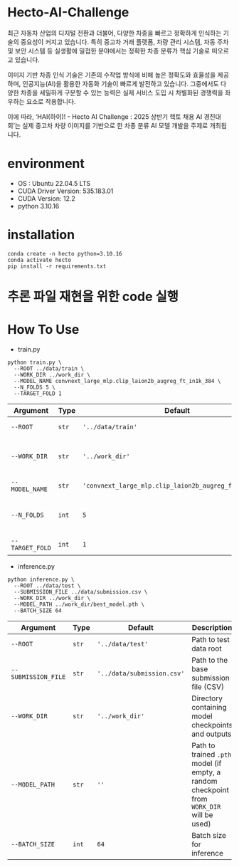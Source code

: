 # Hecto-AI-Challenge
최근 자동차 산업의 디지털 전환과 더불어, 다양한 차종을 빠르고 정확하게 인식하는 기술의 중요성이 커지고 있습니다. 특히 중고차 거래 플랫폼, 차량 관리 시스템, 자동 주차 및 보안 시스템 등 실생활에 밀접한 분야에서는 정확한 차종 분류가 핵심 기술로 떠오르고 있습니다.

이미지 기반 차종 인식 기술은 기존의 수작업 방식에 비해 높은 정확도와 효율성을 제공하며, 인공지능(AI)을 활용한 자동화 기술이 빠르게 발전하고 있습니다. 그중에서도 다양한 차종을 세밀하게 구분할 수 있는 능력은 실제 서비스 도입 시 차별화된 경쟁력을 좌우하는 요소로 작용합니다.

이에 따라, ‘HAI(하이)! - Hecto AI Challenge : 2025 상반기 헥토 채용 AI 경진대회’는 실제 중고차 차량 이미지를 기반으로 한 차종 분류 AI 모델 개발을 주제로 개최됩니다.

# environment
- OS : Ubuntu 22.04.5 LTS
- CUDA Driver Version: 535.183.01
- CUDA Version: 12.2
- python 3.10.16

# installation
```
conda create -n hecto python=3.10.16
conda activate hecto
pip install -r requirements.txt
```
# 추론 파일 재현을 위한 code 실행



# How To Use
- train.py
```
python train.py \
  --ROOT ../data/train \
  --WORK_DIR ../work_dir \
  --MODEL_NAME convnext_large_mlp.clip_laion2b_augreg_ft_in1k_384 \
  --N_FOLDS 5 \
  --TARGET_FOLD 1
```
| Argument        | Type  | Default                                                | Description                               |
| --------------- | ----- | ------------------------------------------------------ | ----------------------------------------- |
| `--ROOT`        | `str` | `'../data/train'`                                      | Path to train data root                   |
| `--WORK_DIR`    | `str` | `'../work_dir'`                                        | Directory to save outputs and checkpoints |
| `--MODEL_NAME`  | `str` | `'convnext_large_mlp.clip_laion2b_augreg_ft_in1k_384'` | timm Model name                           |
| `--N_FOLDS`     | `int` | `5`                                                    | Number of cross-validation folds          |
| `--TARGET_FOLD` | `int` | `1`                                                    | Target fold to train or                   |


- inference.py
```
python inference.py \
  --ROOT ../data/test \
  --SUBMISSION_FILE ../data/submission.csv \
  --WORK_DIR ../work_dir \
  --MODEL_PATH ../work_dir/best_model.pth \
  --BATCH_SIZE 64
```
| Argument            | Type  | Default                    | Description                                                                          |
| ------------------- | ----- | -------------------------- | ------------------------------------------------------------------------------------ |
| `--ROOT`            | `str` | `'../data/test'`           | Path to test data root                                                               |
| `--SUBMISSION_FILE` | `str` | `'../data/submission.csv'` | Path to the base submission file (CSV)                                               |
| `--WORK_DIR`        | `str` | `'../work_dir'`            | Directory containing model checkpoints and outputs                                   |
| `--MODEL_PATH`      | `str` | `''`                       | Path to trained `.pth` model (if empty, a random checkpoint from `WORK_DIR` will be used) |
| `--BATCH_SIZE`      | `int` | `64`                       | Batch size for inference                                                             |
